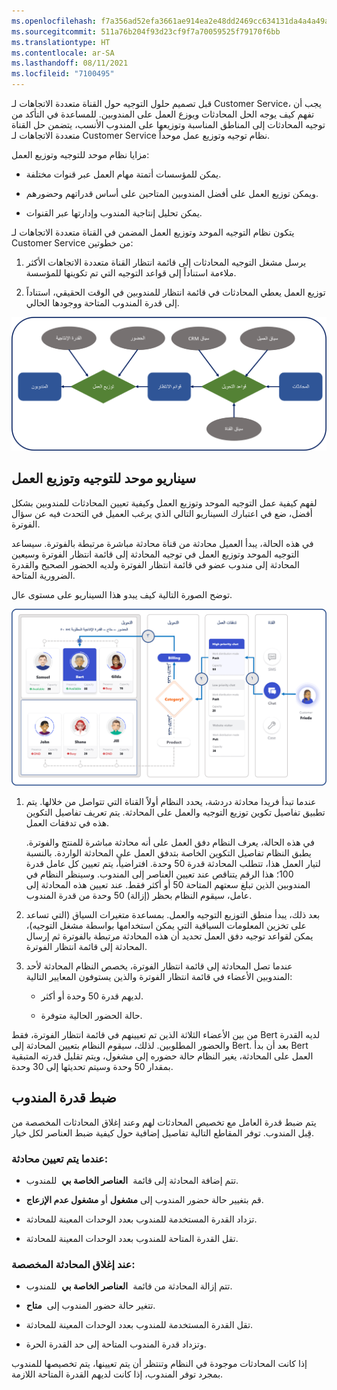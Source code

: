 ```yaml
---
ms.openlocfilehash: f7a356ad52efa3661ae914ea2e48dd2469cc634131da4a4a49aa98d7bfb1b301
ms.sourcegitcommit: 511a76b204f93d23cf9f7a70059525f79170f6bb
ms.translationtype: HT
ms.contentlocale: ar-SA
ms.lasthandoff: 08/11/2021
ms.locfileid: "7100495"
---
```

قبل تصميم حلول التوجيه حول القناة متعددة الاتجاهات لـ Customer Service، يجب أن تفهم كيف يوجه الحل المحادثات ويوزع العمل على المندوبين. للمساعدة في التأكد من توجيه المحادثات إلى المناطق المناسبة وتوزيعها على المندوب الأنسب، يتضمن حل القناة متعددة الاتجاهات لـ Customer Service نظام توجيه وتوزيع عمل موحداً.

مزايا نظام موحد للتوجيه وتوزيع العمل:

-   يمكن للمؤسسات أتمتة مهام العمل عبر قنوات مختلفة.

-   ويمكن توزيع العمل على أفضل المندوبين المتاحين على أساس قدراتهم وحضورهم.

-   يمكن تحليل إنتاجية المندوب وإدارتها عبر القنوات.

يتكون نظام التوجيه الموحد وتوزيع العمل المضمن في القناة متعددة الاتجاهات لـ Customer Service من خطوتين:

1.  يرسل مشغل التوجيه المحادثات إلى قائمة انتظار القناة متعددة الاتجاهات الأكثر ملاءمة استناداً إلى قواعد التوجيه التي تم تكوينها للمؤسسة.

1.  توزيع العمل يعطي المحادثات في قائمة انتظار للمندوبين في الوقت الحقيقي، استناداً إلى قدرة المندوب المتاحة ووجودها الحالي.

![نظام موحد للتوجيه وتوزيع العمل](../media/urd-02-01.png)

## <a name="unified-routing-and-work-distribution-scenario"></a>سيناريو موحد للتوجيه وتوزيع العمل

لفهم كيفية عمل التوجيه الموحد وتوزيع العمل وكيفية تعيين المحادثات للمندوبين بشكل أفضل، ضع في اعتبارك السيناريو التالي الذي يرغب العميل في التحدث فيه عن سؤال الفوترة.

في هذه الحالة، يبدأ العميل محادثة من قناة محادثة مباشرة مرتبطة بالفوترة. سيساعد التوجيه الموحد وتوزيع العمل في توجيه المحادثة إلى قائمة انتظار الفوترة وسيعين المحادثة إلى مندوب عضو في قائمة انتظار الفوترة ولديه الحضور الصحيح والقدرة الضرورية المتاحة.

توضح الصورة التالية كيف يبدو هذا السيناريو على مستوى عال.

![جولة موحدة للتوجيه وتوزيع العمل](../media/urd-02-02.png)

1.  عندما تبدأ فريدا محادثة دردشة، يحدد النظام أولاً القناة التي تتواصل من خلالها. يتم تطبيق تفاصيل تكوين توزيع التوجيه والعمل على المحادثة. يتم تعريف تفاصيل التكوين هذه في تدفقات العمل.
    
    في هذه الحالة، يعرف النظام دفق العمل على أنه محادثة مباشرة للمنتج والفوترة. يطبق النظام تفاصيل التكوين الخاصة بتدفق العمل على المحادثة الواردة. بالنسبة لتيار العمل هذا، تتطلب المحادثة قدرة 50 وحدة. افتراضياً، يتم تعيين كل عامل قدرة 100؛ هذا الرقم يتناقص عند تعيين العناصر إلى المندوب. وسينظر النظام في المندوبين الذين تبلغ سعتهم المتاحة 50 أو أكثر فقط. عند تعيين هذه المحادثة إلى عامل، سيقوم النظام بحظر (إزالة) 50 وحدة من قدرة المندوب.

1.  بعد ذلك، يبدأ منطق التوزيع التوجيه والعمل. بمساعدة متغيرات السياق (التي تساعد على تخزين المعلومات السياقية التي يمكن استخدامها بواسطة مشغل التوجيه)، يمكن لقواعد توجيه دفق العمل تحديد أن هذه المحادثة مرتبطة بالفوترة ثم إرسال المحادثة إلى قائمة انتظار الفوترة.

1.  عندما تصل المحادثة إلى قائمة انتظار الفوترة، يخصص النظام المحادثة لأحد المندوبين الأعضاء في قائمة انتظار الفوترة والذين يستوفون المعايير التالية:

    -   لديهم قدرة 50 وحدة أو أكثر.

    -   حالة الحضور الحالية متوفرة.

من بين الأعضاء الثلاثة الذين تم تعيينهم في قائمة انتظار الفوترة، فقط Bert لديه القدرة والحضور المطلوبين. لذلك، سيقوم النظام بتعيين المحادثة إلى Bert. بعد أن بدأ Bert العمل على المحادثة، يغير النظام حالة حضوره إلى مشغول، ويتم تقليل قدرته المتبقية بمقدار 50 وحدة وسيتم تحديثها إلى 30 وحدة.

## <a name="adjust-agent-capacity"></a>ضبط قدرة المندوب

يتم ضبط قدرة العامل مع تخصيص المحادثات لهم وعند إغلاق المحادثات المخصصة من قِبل المندوب. توفر المقاطع التالية تفاصيل إضافية حول كيفية ضبط العناصر لكل خيار.

### <a name="when-a-conversation-is-assigned"></a>عندما يتم تعيين محادثة:

-   تتم إضافة المحادثة إلى قائمة  **العناصر الخاصة بي**  للمندوب.

-   قم بتغيير حالة حضور المندوب إلى **مشغول** أو **مشغول عدم الإزعاج**.

-   تزداد القدرة المستخدمة للمندوب بعدد الوحدات المعينة للمحادثة.

-   تقل القدرة المتاحة للمندوب بعدد الوحدات المعينة للمحادثة.

### <a name="on-closure-of-allocated-conversation"></a>عند إغلاق المحادثة المخصصة:

-   تتم إزالة المحادثة من قائمة  **العناصر الخاصة بي**  للمندوب.

-   تتغير حالة حضور المندوب إلى  **متاح**.

-   تقل القدرة المستخدمة للمندوب بعدد الوحدات المعينة للمحادثة.

-   وتزداد قدرة المندوب المتاحة إلى حد القدرة الحرة.

إذا كانت المحادثات موجودة في النظام وتنتظر أن يتم تعيينها، يتم تخصيصها للمندوب بمجرد توفر المندوب، إذا كانت لديهم القدرة المتاحة اللازمة.

